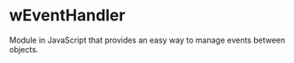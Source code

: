 # wEventHandler
Module in JavaScript that provides an easy way to manage events between objects.



